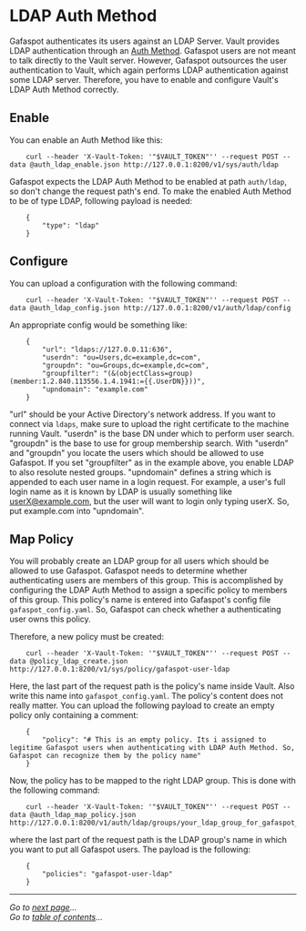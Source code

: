 # LDAP Auth Method

Gafaspot authenticates its users against an LDAP Server. Vault provides LDAP authentication through an [Auth Method](https://www.vaultproject.io/docs/auth/ldap.html). Gafaspot users are not meant to talk directly to the Vault server. However, Gafaspot outsources the user authentication to Vault, which again performs LDAP authentication against some LDAP server. Therefore, you have to enable and configure Vault's LDAP Auth Method correctly.

## Enable
You can enable an Auth Method like this:

```
    curl --header 'X-Vault-Token: '"$VAULT_TOKEN"'' --request POST --data @auth_ldap_enable.json http://127.0.0.1:8200/v1/sys/auth/ldap
```

Gafaspot expects the LDAP Auth Method to be enabled at path `auth/ldap`, so don't change the request path's end. To make the enabled Auth Method to be of type LDAP, following payload is needed:

```
    {
        "type": "ldap"
    }
```

## Configure
You can upload a configuration with the following command:

```
    curl --header 'X-Vault-Token: '"$VAULT_TOKEN"'' --request POST --data @auth_ldap_config.json http://127.0.0.1:8200/v1/auth/ldap/config
```

An appropriate config would be something like:

```
    {
        "url": "ldaps://127.0.0.11:636",
        "userdn": "ou=Users,dc=example,dc=com",
        "groupdn": "ou=Groups,dc=example,dc=com",
        "groupfilter": "(&(objectClass=group)(member:1.2.840.113556.1.4.1941:={{.UserDN}}))",
        "upndomain": "example.com"
    }
```

"url" should be your Active Directory's network address. If you want to connect via `ldaps`, make sure to upload the right certificate to the machine running Vault. "userdn" is the base DN under which to perform user search. "groupdn" is the base to use for group membership search. With "userdn" and "groupdn" you locate the users which should be allowed to use Gafaspot. If you set "groupfilter" as in the example above, you enable LDAP to also resolute nested groups. "upndomain" defines a string which is appended to each user name in a login request. For example, a user's full login name as it is known by LDAP is usually something like userX@example.com, but the user will want to login only typing userX. So, put example.com into "upndomain".

## Map Policy
You will probably create an LDAP group for all users which should be allowed to use Gafaspot. Gafaspot needs to determine whether authenticating users are members of this group. This is accomplished by configuring the LDAP Auth Method to assign a specific policy to members of this group. This policy's name is entered into Gafaspot's config file `gafaspot_config.yaml`. So, Gafaspot can check whether a authenticating user owns this policy.

Therefore, a new policy must be created:

```
    curl --header 'X-Vault-Token: '"$VAULT_TOKEN"'' --request POST --data @policy_ldap_create.json http://127.0.0.1:8200/v1/sys/policy/gafaspot-user-ldap
```

Here, the last part of the request path is the policy's name inside Vault. Also write this name into `gafaspot_config.yaml`. The policy's content does not really matter. You can upload the following payload to create an empty policy only containing a comment:

```
    {
        "policy": "# This is an empty policy. Its i assigned to legitime Gafaspot users when authenticating with LDAP Auth Method. So, Gafaspot can recognize them by the policy name"
    }
```

Now, the policy has to be mapped to the right LDAP group. This is done with the following command:

```
    curl --header 'X-Vault-Token: '"$VAULT_TOKEN"'' --request POST --data @auth_ldap_map_policy.json http://127.0.0.1:8200/v1/auth/ldap/groups/your_ldap_group_for_gafaspot_users
```

where the last part of the request path is the LDAP group's name in which you want to put all Gafaspot users. The payload is the following:

```
    {
        "policies": "gafaspot-user-ldap"
    }
```


---
*Go to [next page](secengs_general.md)...*  
*Go to [table of contents](README.md)...*
